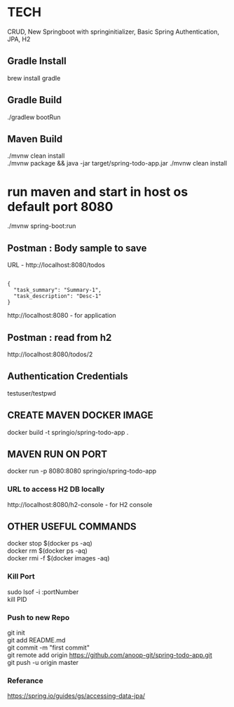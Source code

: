 # TECH
CRUD, New Springboot with springinitializer, Basic Spring Authentication, JPA, H2


## Gradle Install
brew install gradle

## Gradle Build
./gradlew bootRun

## Maven Build
./mvnw clean install <br/>
./mvnw package && java -jar target/spring-todo-app.jar ./mvnw clean install

# run maven and start in host os default port 8080
./mvnw spring-boot:run


## Postman : Body sample to save
URL - http://localhost:8080/todos
```

{
  "task_summary": "Summary-1",
  "task_description": "Desc-1"
}
```

http://localhost:8080 - for application

## Postman : read from h2
http://localhost:8080/todos/2


## Authentication Credentials
testuser/testpwd

## CREATE MAVEN DOCKER IMAGE
docker build -t springio/spring-todo-app .

## MAVEN RUN ON PORT
docker run -p 8080:8080 springio/spring-todo-app



### URL to access H2 DB locally
http://localhost:8080/h2-console - for H2 console



## OTHER USEFUL COMMANDS
docker stop $(docker ps -aq)   <br/>
docker rm $(docker ps -aq) 		<br/>
docker rmi -f $(docker images -aq)		<br/>
	
### Kill Port
sudo lsof -i :portNumber		<br/>
kill PID

### Push to new Repo
git init		<br/>
git add README.md		<br/>
git commit -m "first commit"		<br/>
git remote add origin https://github.com/anoop-git/spring-todo-app.git		<br/>
git push -u origin master		<br/>


### Referance
https://spring.io/guides/gs/accessing-data-jpa/